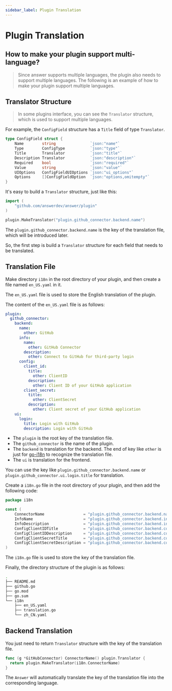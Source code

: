```yaml
---
sidebar_label: Plugin Translation
---
```


# Plugin Translation

## How to make your plugin support multi-language?
> Since answer supports multiple languages, the plugin also needs to support multiple languages.
> The following is an example of how to make your plugin support multiple languages.

## Translator Structure
> In some plugins interface, you can see the `Translator` structure, which is used to support multiple languages.

For example, the `ConfigField` structure has a `Title` field of type `Translator`.

```go
type ConfigField struct {
    Name        string               `json:"name"`
    Type        ConfigType           `json:"type"`
    Title       Translator           `json:"title"`
    Description Translator           `json:"description"`
    Required    bool                 `json:"required"`
    Value       string               `json:"value"`
    UIOptions   ConfigFieldUIOptions `json:"ui_options"`
    Options     []ConfigFieldOption  `json:"options,omitempty"`
}
```

It's easy to build a `Translator` structure, just like this:

```go
import (
	"github.com/answerdev/answer/plugin"
)

plugin.MakeTranslator("plugin.github_connector.backend.name")
```

The `plugin.github_connector.backend.name` is the key of the translation file, which will be introduced later.

So, the first step is build a `Translator` structure for each field that needs to be translated.

## Translation File
Make directory `i18n` in the root directory of your plugin, and then create a file named `en_US.yaml` in it.

The `en_US.yaml` file is used to store the English translation of the plugin.

The content of the `en_US.yaml` file is as follows:

```yaml
plugin:
  github_connector:
    backend:
      name:
        other: GitHub
      info:
        name:
          other: GitHub Connector
        description:
          other: Connect to GitHub for third-party login
      config:
        client_id:
          title:
            other: ClientID
          description:
            other: Client ID of your GitHub application
        client_secret:
          title:
            other: ClientSecret
          description:
            other: Client secret of your GitHub application
    ui:
      login:
        title: Login with GitHub
        description: Login with GitHub
```

- The `plugin` is the root key of the translation file.
- The `github_connector` is the name of the plugin.
- The `backend` is translation for the backend. The end of key like `other` is just for [go-i18n](https://github.com/nicksnyder/go-i18n) to recognize the translation file. 
- The `ui` is translation for the frontend.

You can use the key like `plugin.github_connector.backend.name` or `plugin.github_connector.ui.login.title` for translation.

Create a `i18n.go` file in the root directory of your plugin, and then add the following code:

```go
package i18n

const (
	ConnectorName                 = "plugin.github_connector.backend.name"
	InfoName                      = "plugin.github_connector.backend.info.name"
	InfoDescription               = "plugin.github_connector.backend.info.description"
	ConfigClientIDTitle           = "plugin.github_connector.backend.config.client_id.title"
	ConfigClientIDDescription     = "plugin.github_connector.backend.config.client_id.description"
	ConfigClientSecretTitle       = "plugin.github_connector.backend.config.client_secret.title"
	ConfigClientSecretDescription = "plugin.github_connector.backend.config.client_secret.description"
)
```

The `i18n.go` file is used to store the key of the translation file.

Finally, the directory structure of the plugin is as follows:

```bash
.
├── README.md
├── github.go
├── go.mod
├── go.sum
└── i18n
    ├── en_US.yaml
    ├── translation.go
    └── zh_CN.yaml
```

## Backend Translation
You just need to return `Translator` structure with the key of the translation file. 
```go
func (g *GitHubConnector) ConnectorName() plugin.Translator {
  return plugin.MakeTranslator(i18n.ConnectorName)
}
```
The `Answer` will automatically translate the key of the translation file into the corresponding language.